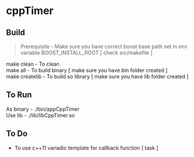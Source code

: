 # cppTimer

## Build
> Prerequisite - Make sure you have correct boost base path set in env variable BOOST_INSTALL_ROOT [ check src/makefile ]

<p>
make clean - To clean
<br>
make all - To build binary [ make sure you have bin folder created ]
<br>
make createlib - To build so library [ make sure you have lib folder created ]
</p>

## To Run
<p>
As binary - ./bin/appCppTimer
<br>
Use lib - ./lib/libCppTimer.so
</p>

## To Do
* To use c++11 variadic template for callback function [ task ]
